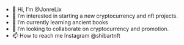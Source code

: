 - 👋 Hi, I’m @JonreLix
- 👀 I’m interested in starting a new cryptocurrency and nft projects. 
- 🌱 I’m currently learning ancient books
- 💞️ I’m looking to collaborate on cryptocurrency and promotion.
- 📫 How to reach me Instagram @shibartnft

<!---
JonreLix/JonreLix is a ✨ special ✨ repository because its `README.md` (this file) appears on your GitHub profile.
You can click the Preview link to take a look at your changes.
--->
